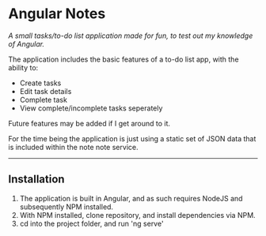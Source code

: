 # Angular Notes

*A small tasks/to-do list application made for fun, to test out my knowledge of Angular.*

The application includes the basic features of a to-do list app, with the ability to:
- Create tasks
- Edit task details
- Complete task
- View complete/incomplete tasks seperately

Future features may be added if I get around to it.

For the time being the application is just using a static set of JSON data that is included within the note note service. 

---

## Installation

1. The application is built in Angular, and as such requires NodeJS and subsequently NPM installed.
2. With NPM installed, clone repository, and install dependencies via NPM.
3. cd into the project folder, and run 'ng serve'
